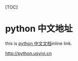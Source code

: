 [TOC]

# python 中文地址

this is [python 中文文档](http://python.usyiyi.cn/  "Python")inline link.



http://python.usyiyi.cn













